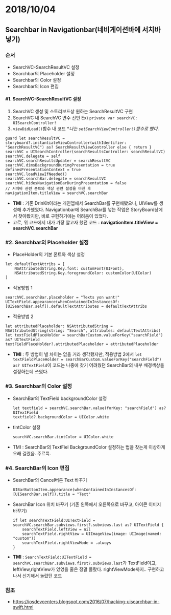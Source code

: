 # 2018/10/04
## Searchbar in Navigationbar(네비게이션바에 서치바 넣기)
### 순서
- SearchVC-SearchResultVC 설정
- Searchbar의 Placeholder 설정
- Searchbar의 Color 설정
- Searchbar의 Icon 편집

#### #1. SearchVC-SearchResultVC 설정
1. SearchVC 생성 및 스토리보드상 원하는 SearchResultVC 구현
2. SearchVC 내 SearchVC 변수 선언 Ex) ``private var searchVC: UISearchController!``
3. ``viewDidLoad()``함수 내 코드 \**나는 ``setSearchViewController()``함수로 뺐다.*
  ```
  guard let searchResultVC = storyboard?.instantiateViewController(withIdentifier: "SearchResultVC") as? SearchResultViewController else { return }
  searchVC = UISearchController(searchResultsController: searchResultVC)
  searchVC.delegate = self
  searchVC.searchResultsUpdater = searchResultVC
  searchVC.dimsBackgroundDuringPresentation = true
  definesPresentationContext = true
  searchVC.loadViewIfNeeded()
  searchVC.searchBar.delegate = searchResultVC
  searchVC.hidesNavigationBarDuringPresentation = false
  // 서치바 관련 폰트와 색상 관련 설정을 마친 후
  navigationItem.titleView = searchVC.searchBar
  ```
  - **TMI** : 기존 DrinKit이라는 개인앱에서 SearchBar를 구현해봤으나, UIView를 생성해 추가했었다. Navigationbar에 SearchBar를 넣는 작업은 StoryBoard상에서 찾아봤지만, 바로 구현하기에는 어려움이 있었다.
  - 고로, 위 코드에서 내가 가장 알고자 했던 코드 : **navigationItem.titleView = searchVC.searchBar**

### #2. Searchbar의 Placeholder 설정
  - PlaceHolder의 기본 폰트와 색상 설정
  ```
  let defaultTextAttribs = [
      NSAttributedString.Key.font: customFont(UIFont),
      NSAttributedString.Key.foregroundColor: customColor(UIColor)
  ]
  ```
  - 적용방법 1
  ```
  searchVC.searchBar.placeholder = "Texts yon want!"
  UITextField.appearance(whenContainedInInstancesOf: [UISearchBar.self]).defaultTextAttributes = defaultTextAttribs
  ```
  - 적용방법 2
  ```
  let attributedPlaceholder: NSAttributedString = NSAttributedString(string: "Search", attributes: defaultTextAttribs)
  let textFieldPlaceHolder = searchBarCustom.valueForKey("searchField") as? UITextField
  textFieldPlaceHolder?.attributedPlaceholder = attributedPlaceholder
  ```
  - **TMI** : 두 방법이 별 차이는 없을 거라 생각했지만, 적용방법 2에서 ``let textFieldPlaceHolder = searchBarCustom.valueForKey("searchField") as? UITextField``이 코드는 나중에 찾기 어려웠던 SearchBar의 내부 배경색상을 설정하는데 쓰였다.

### #3. Searchbar의 Color 설정
  - SearchBar의 TextField backgroundColor 설정
    ```
    let textfield = searchVC.searchBar.value(forKey: "searchField") as? UITextField
    textfield?.backgroundColor = UIColor.white
    ```
  - tintColor 설정
    ```
    searchVC.searchBar.tintColor = UIColor.white
    ```
  - TMI : SearchBar의 TextFiel BackgroundColor 설정하는 법을 찾는게 이상하게 오래 걸렸음. 주르륵.

### #4. SearchBar의 Icon 편집
  - SearchBar의 Cancel버튼 Text 바꾸기
    ```
    UIBarButtonItem.appearance(whenContainedInInstancesOf: [UISearchBar.self]).title = "Text"
    ```
  - SearchBar Icon 위치 바꾸기 (기존 왼쪽에서 오른쪽으로 바꾸고, 아이콘 이미지 바꾸기)
    ```
    if let searchTextField:UITextField = searchVC.searchBar.subviews.first?.subviews.last as? UITextField {
        searchTextField.leftView = nil
        searchTextField.rightView = UIImageView(image: UIImage(named: "custom"))
        searchTextField.rightViewMode = .always
    }
    ```
  - **TMI** : ``SearchTextField:UITextField = searchVC.searchBar.subviews.first?.subviews.last``가 TextField이고, leftView,rightView가 있었을 줄은 정말 몰랐다. rightViewMode까지.. 구현하고 나서 신기해서 놀랐던 코드

### 참조
- https://iosdevcenters.blogspot.com/2016/07/hacking-uisearchbar-in-swift.html
